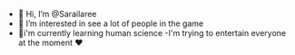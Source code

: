 - 👋 Hi, I’m @Sarailaree
- 👀 I’m interested in see a lot of people in the game
- 👥️i'm currently learning human science
-I'm trying to entertain everyone at the moment ♥️
  

<!---
Sarailaree/Sarailaree is a ✨ special ✨ repository because its `README.md` (this file) appears on your GitHub profile.
You can click the Preview link to take a look at your changes.
--->

